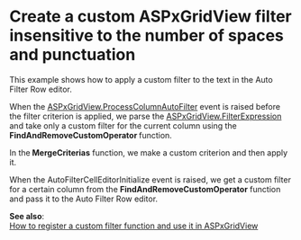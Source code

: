 # Create a custom ASPxGridView filter insensitive to the number of spaces and punctuation


<p>This example shows how to apply a custom filter to the text in the Auto Filter Row editor. </p><p>When the <a href="http://documentation.devexpress.com/#AspNet/DevExpressWebASPxGridViewASPxGridView_ProcessColumnAutoFiltertopic"><u>ASPxGridView.ProcessColumnAutoFilter</u></a> event is raised before the filter criterion is applied, we parse the <a href="http://documentation.devexpress.com/#AspNet/DevExpressWebASPxGridViewASPxGridView_FilterExpressiontopic"><u>ASPxGridView.FilterExpression</u></a> and take only a custom filter for the current column using the <strong>FindAndRemoveCustomOperator </strong>function.</p><p>In the<strong> MergeCriterias</strong> function, we make a custom criterion and then apply it. </p><p>When the AutoFilterCellEditorInitialize event is raised, we get a custom filter for a certain column from the <strong>FindAndRemoveCustomOperator</strong> function and pass it to the Auto Filter Row editor.</p><p><strong>See also</strong>:<br />
<a href="https://www.devexpress.com/Support/Center/p/E4099">How to register a custom filter function and use it in ASPxGridView</a></p>

<br/>


